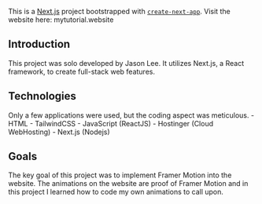 This is a [Next.js](https://nextjs.org/) project bootstrapped with [`create-next-app`](https://github.com/vercel/next.js/tree/canary/packages/create-next-app). Visit the website here: mytutorial.website

## Introduction

This project was solo developed by Jason Lee. It utilizes Next.js, a React framework, to create full-stack web features.

## Technologies

Only a few applications were used, but the coding aspect was meticulous.
    - HTML
    - TailwindCSS
    - JavaScript (ReactJS)
    - Hostinger (Cloud WebHosting)
    - Next.js (Nodejs)

## Goals

The key goal of this project was to implement Framer Motion into the website. The animations on the website are proof of Framer Motion and in this project I learned
how to code my own animations to call upon. 
